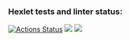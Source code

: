 ### Hexlet tests and linter status:
[![Actions Status](https://github.com/odollamCerbera/frontend-project-46/actions/workflows/hexlet-check.yml/badge.svg)](https://github.com/odollamCerbera/frontend-project-46/actions)
<a href="https://codeclimate.com/github/odollamCerbera/frontend-project-46/maintainability"><img src="https://api.codeclimate.com/v1/badges/d770fa79fd535cae76d3/maintainability" /></a>
<a href="https://codeclimate.com/github/odollamCerbera/frontend-project-46/test_coverage"><img src="https://api.codeclimate.com/v1/badges/d770fa79fd535cae76d3/test_coverage" /></a>
